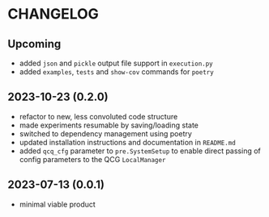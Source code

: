 CHANGELOG
=========

[//]: # (For more details refer to the [documentation]&#40;&#41;.)

Upcoming
--------
* added `json` and `pickle` output file support in `execution.py`
* added `examples`, `tests` and `show-cov` commands for `poetry`


2023-10-23 (0.2.0)
-----------------
* refactor to new, less convoluted code structure
* made experiments resumable by saving/loading state
* switched to dependency management using poetry
* updated installation instructions and documentation in `README.md`
* added `qcq_cfg` parameter to `pre.SystemSetup` to enable direct passing of config parameters to the QCG `LocalManager`


2023-07-13 (0.0.1)
-----------------
* minimal viable product
